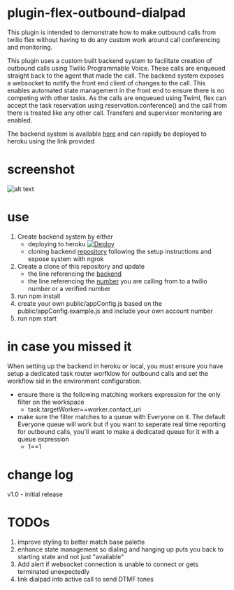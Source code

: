 # plugin-flex-outbound-dialpad

This plugin is intended to demonstrate how to make outbound calls from twilio flex without having to do any custom work around call conferencing and monitoring.

This plugin uses a custom built backend system to facilitate creation of outbound calls using Twilio Programmable Voice. These calls are enqueued straight back to the agent that made the call. The backend system exposes a websocket to notify the front end client of changes to the call. This enables automated state management in the front end to ensure there is no competing with other tasks. As the calls are enqueued using Twiml, flex can accept the task reservation using reservation.conference() and the call from there is treated like any other call. Transfers and supervisor monitoring are enabled.

The backend system is available [here](https://github.com/jhunter-twilio/outbound-dialing-backend) and can rapidly be deployed to heroku using the link provided

# screenshot

![alt text](https://raw.githubusercontent.com/jhunter-twilio/plugin-flex-outbound-dialpad/master/screenshot/dialpad.png)

# use

1. Create backend system by either
   - deploying to heroku [![Deploy](https://www.herokucdn.com/deploy/button.svg)](https://heroku.com/deploy?template=https://github.com/jhunter-twilio/outbound-dialing-backend/tree/master)
   - cloning backend [repository](https://github.com/jhunter-twilio/outbound-dialing-backend) following the setup instructions and expose system with ngrok
2. Create a clone of this repository and update
   - the line referencing the [backend](https://github.com/jhunter-twilio/plugin-flex-outbound-dialpad/blob/36c0bf8196496ec0adfa22dcac78746cc8f7fdf3/src/components/DialPad.js#L313)
   - the line referencing the [number](https://github.com/jhunter-twilio/plugin-flex-outbound-dialpad/blob/8024a7f02169e89a2addffbb63d22eb0b89221e9/src/components/DialPad.js#L382) you are calling from to a twilio number or a verified number
3. run npm install
4. create your own public/appConfig.js based on the public/appConfig.example.js and include your own account number
5. run npm start

# in case you missed it

When setting up the backend in heroku or local, you must ensure you have setup a dedicated task router worfklow for outbound calls and set the workflow sid in the environment configuration.

- ensure there is the following matching workers expression for the only filter on the workspace
  - task.targetWorker==worker.contact_uri
- make sure the filter matches to a queue with Everyone on it. The default Everyone queue will work but if you want to seperate real time reporting for outbound calls, you'll want to make a dedicated queue for it with a queue expression
  - 1==1

# change log

v1.0 - initial release

# TODOs

1. improve styling to better match base palette
2. enhance state management so dialing and hanging up puts you back to starting state and not just "available"
3. Add alert if websocket connection is unable to connect or gets terminated unexpectedly
4. link dialpad into active call to send DTMF tones
